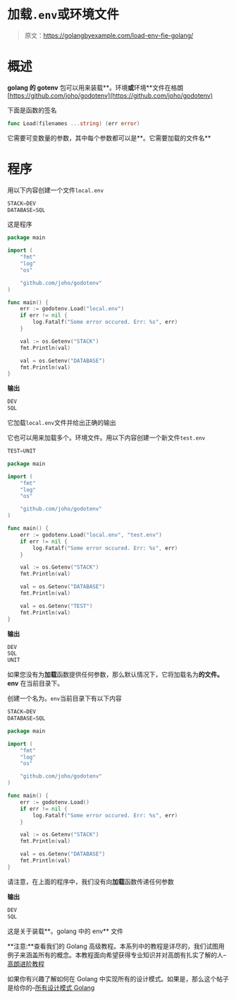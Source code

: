 # 加载`.env`或环境文件

> 原文：<https://golangbyexample.com/load-env-fie-golang/>

# **概述**

**golang 的 gotenv** 包可以用来装载**。环境**或**环境**文件在格朗
[https://github.com/joho/godotenv](https://github.com/joho/godotenv)

下面是函数的签名

```go
func Load(filenames ...string) (err error) 
```

它需要可变数量的参数，其中每个参数都可以是**。它需要加载的文件名**

# **程序**

用以下内容创建一个文件`local.env`

```go
STACK=DEV
DATABASE=SQL
```

这是程序

```go
package main

import (
	"fmt"
	"log"
	"os"

	"github.com/joho/godotenv"
)

func main() {
	err := godotenv.Load("local.env")
	if err != nil {
		log.Fatalf("Some error occured. Err: %s", err)
	}

	val := os.Getenv("STACK")
	fmt.Println(val)

	val = os.Getenv("DATABASE")
	fmt.Println(val)
}
```

**输出**

```go
DEV
SQL
```

它加载`local.env`文件并给出正确的输出

它也可以用来加载多个。环境文件。用以下内容创建一个新文件`test.env`

```go
TEST=UNIT
```

```go
package main

import (
	"fmt"
	"log"
	"os"

	"github.com/joho/godotenv"
)

func main() {
	err := godotenv.Load("local.env", "test.env")
	if err != nil {
		log.Fatalf("Some error occured. Err: %s", err)
	}

	val := os.Getenv("STACK")
	fmt.Println(val)

	val = os.Getenv("DATABASE")
	fmt.Println(val)

	val = os.Getenv("TEST")
	fmt.Println(val)
}
```

**输出**

```go
DEV
SQL
UNIT
```

如果您没有为**加载**函数提供任何参数，那么默认情况下，它将加载名为**的文件。env** 在当前目录下。

创建一个名为。`env`当前目录下有以下内容

```go
STACK=DEV
DATABASE=SQL
```

```go
package main

import (
	"fmt"
	"log"
	"os"

	"github.com/joho/godotenv"
)

func main() {
	err := godotenv.Load()
	if err != nil {
		log.Fatalf("Some error occured. Err: %s", err)
	}

	val := os.Getenv("STACK")
	fmt.Println(val)

	val = os.Getenv("DATABASE")
	fmt.Println(val)
}
```

请注意，在上面的程序中，我们没有向**加载**函数传递任何参数

**输出**

```go
DEV
SQL
```

这是关于装载**。golang 中的 env** 文件

**注意:**查看我们的 Golang 高级教程。本系列中的教程是详尽的，我们试图用例子来涵盖所有的概念。本教程面向希望获得专业知识并对高朗有扎实了解的人–[高朗进阶教程](https://golangbyexample.com/golang-comprehensive-tutorial/)

如果你有兴趣了解如何在 Golang 中实现所有的设计模式。如果是，那么这个帖子是给你的–[所有设计模式 Golang](https://golangbyexample.com/all-design-patterns-golang/)